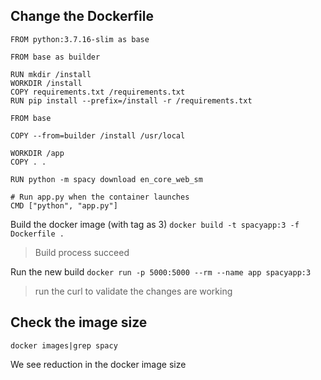 ## Change the Dockerfile

```
FROM python:3.7.16-slim as base

FROM base as builder

RUN mkdir /install
WORKDIR /install
COPY requirements.txt /requirements.txt
RUN pip install --prefix=/install -r /requirements.txt

FROM base

COPY --from=builder /install /usr/local

WORKDIR /app
COPY . .

RUN python -m spacy download en_core_web_sm

# Run app.py when the container launches
CMD ["python", "app.py"]
```

Build the docker image (with tag as 3)
`docker build -t spacyapp:3 -f Dockerfile .`

> Build process succeed 

Run the new build
`docker run -p 5000:5000 --rm --name app spacyapp:3`

> run the curl to validate the changes are working

## Check the image size
`docker images|grep spacy`
 
 We see reduction in the docker image size

